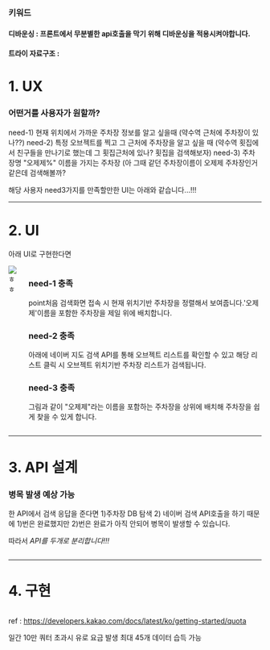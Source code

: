 <h3 id="키워드">키워드</h3>
<h4 id="디바운싱--프론트에서-무분별한-api호출을-막기-위해-디바운싱을-적용시켜야합니다">디바운싱 : 프론트에서 무분별한 api호출을 막기 위해 디바운싱을 적용시켜야합니다.</h4>
<h4 id="트라이-자료구조-">트라이 자료구조 :</h4>
<h1 id="1-ux">1. UX</h1>
<h3 id="어떤거를-사용자가-원할까">어떤거를 사용자가 원할까?</h3>
<p>need-1) 현재 위치에서 가까운 주차장 정보를 알고 싶을때
    (약수역 근처에 주차장이 있나??)
need-2) 특정 오브젝트를 찍고 그 근처에 주차장을 알고 싶을 때
    (약수역 횟집에서 친구들을 만나기로 했는데 그 횟집근처에 있나? 횟집을 검색해보자)
need-3) 주차장명 &quot;오제제%&quot; 이름을 가지는 주차장
    (아 그때 같던 주차장이름이 오제제 주차장인거 같은데 검색해볼까?</p>
<p>해당 사용자 need3가지를 만족할만한 UI는 아래와 같습니다...!!!</p>
<hr />
<h1 id="2-ui">2. UI</h1>
<p>아래 UI로 구현한다면</p>
<div style="display: flex;">
  <img alt="ㅎㅎ" src="https://velog.velcdn.com/images/gyural/post/5d1cdb05-b6b7-46dd-a2eb-61388286ad65/image.png" style="width: auto; margin-right: 16px;" />

  <div>
    <h3>need-1 충족</h2>
    <p>point처음 검색화면 접속 시 현재 위치기반 주차장을 정렬해서 보여줍니다.'오제제'이름을 포함한 주차장을 제일 위에 배치합니다.</p>
    <h3>need-2 충족</h2>
    <p>아래에 네이버 지도 검색 API를 통해 오브젝트 리스트를 확인할 수 있고 해당 리스트 클릭 시 오브젝트 위치기반 주차장 리스트가 검색됩니다.</p>
    <p>
    <h3>need-3 충족</h2>
    <p>그림과 같이 "오제제"라는 이름을 포함하는 주차장을 상위에 배치해 주차장을 쉽게 찾을 수 있게 합니다.</p>
    <p>
  </div>
</div>


<hr />
<h1 id="3-api-설계">3. API 설계</h1>
<h3 id="병목-발생-예상-가능">병목 발생 예상 가능</h3>
<p>한 API에서 검색 응답을 준다면 1)주차장 DB 탐색 2) 네이버 검색 API호출을 하기 때문에
1)번은 완료했지만 2)번은 완료가 아직 안되어 병목이 발생할 수 있습니다.</p>
<p>따라서
<em>API를 두개로 분리합니다!!!</em></p>
<p><img alt="" src="https://velog.velcdn.com/images/gyural/post/e208953d-b3b0-41dd-aa2b-2daa1375fa03/image.png" /></p>
<hr />
<h1 id="4-구현">4. 구현</h1>
<p><img alt="" src="https://velog.velcdn.com/images/gyural/post/4bc03608-ff8e-4002-9cc6-f7bdcc817fbe/image.png" /></p>
<p>ref : <a href="https://developers.kakao.com/docs/latest/ko/getting-started/quota">https://developers.kakao.com/docs/latest/ko/getting-started/quota</a></p>
<p>일간 10만 쿼터 초과시 유로 요금 발생
최대 45개 데이터 습득 가능</p>